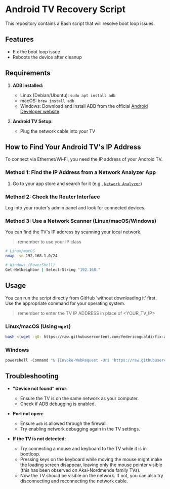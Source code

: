 # Android TV Recovery Script

This repository contains a Bash script that will resolve boot loop issues.

## Features
- Fix the boot loop issue
- Reboots the device after cleanup

## Requirements

1. **ADB Installed:**
   - Linux (Debian/Ubuntu): `sudo apt install adb`
   - macOS: `brew install adb`
   - Windows: Download and install ADB from the official [Android Developer website](https://developer.android.com/studio/releases/platform-tools)

2. **Android TV Setup:**
   - Plug the network cable into your TV

## How to Find Your Android TV's IP Address

To connect via Ethernet/Wi-Fi, you need the IP address of your Android TV.

### Method 1: Find the IP Address from a Network Analyzer App
1. Go to your app store and search for it (e.g., [`Network Analyzer`](https://play.google.com/store/apps/details?id=net.techet.netanalyzerlite.an&hl=it))

### Method 2: Check the Router Interface
Log into your router's admin panel and look for connected devices.

### Method 3: Use a Network Scanner (Linux/macOS/Windows)
You can find the TV's IP address by scanning your local network.
> remember to use your IP class
```bash
# Linux/macOS
nmap -sn 192.168.1.0/24

# Windows (PowerShell)
Get-NetNeighbor | Select-String "192.168."
```

## Usage

You can run the script directly from GitHub 'without downloading it' first. Use the appropriate command for your operating system.

> remember to enter the TV IP ADDRESS in place of <YOUR_TV_IP>

### Linux/macOS (Using `wget`)
```bash
bash <(wget -qO- https://raw.githubusercontent.com/federicogualdi/fix-android-tv-bootloop/main/fix_android_tv_bootloop.sh) YOUR_TV_IP [PORT]
```
### Windows
```powershell
powershell -Command "& {Invoke-WebRequest -Uri 'https://raw.githubusercontent.com/federicogualdi/fix-android-tv-bootloop/main/fix_android_tv_bootloop.ps1' -Headers @{'Cache-Control'='no-cache'} -OutFile 'fix_android_tv_bootloop.ps1'; ./fix_android_tv_bootloop.ps1 -IP_ADDRESS 'YOUR_TV_IP' -PORT 5555}"
```

## Troubleshooting

- **"Device not found" error:**
  - Ensure the TV is on the same network as your computer.
  - Check if ADB debugging is enabled.

- **Port not open:**
  - Ensure `adb` is allowed through the firewall.
  - Try enabling network debugging again in the TV settings.

- **If the TV is not detected:**
  - Try connecting a mouse and keyboard to the TV while it is in bootloop.
  - Pressing keys on the keyboard while moving the mouse might make the loading screen disappear, leaving only the mouse pointer visible (this has been observed on Akai-Nordmende family TVs).
  - Now the TV should be visible on the network. If not, you can also try disconnecting and reconnecting the network cable.

